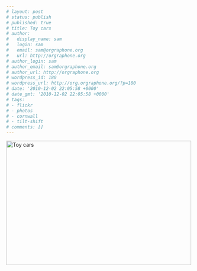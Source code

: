 ```yaml
---
# layout: post
# status: publish
# published: true
# title: Toy cars
# author:
#   display_name: sam
#   login: sam
#   email: sam@orgraphone.org
#   url: http://orgraphone.org
# author_login: sam
# author_email: sam@orgraphone.org
# author_url: http://orgraphone.org
# wordpress_id: 180
# wordpress_url: http://org.orgraphone.org/?p=180
# date: '2010-12-02 22:05:58 +0000'
# date_gmt: '2010-12-02 22:05:58 +0000'
# tags:
# - flickr
# - photos
# - cornwall
# - tilt-shift
# comments: []
---
```

<p><a href="http://www.flickr.com/photos/pikesley/5226942163/" title="Toy cars by Sam Wise, on Flickr"><img src="http://farm6.static.flickr.com/5169/5226942163_6e42bd6348.jpg" width="500" height="336" alt="Toy cars" /></a></p>
